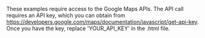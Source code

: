 These examples require access to the Google Maps APIs. The API call requires an API key, which you can obtain from https://developers.google.com/maps/documentation/javascript/get-api-key. Once you have the key, replace 'YOUR_API_KEY' in the .html file.